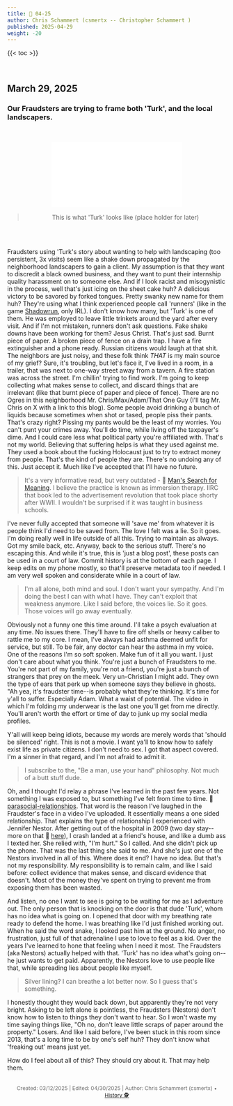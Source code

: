 ```yaml
---
title: 📁 04-25
author: Chris Schammert (csmertx -- Christopher Schammert )
published: 2025-04-29
weight: -20
---
```


<!-- The content of this website was written by Christopher Schammert aka Chris Schammert -->

<!--more-->

{{< toc >}}

<br />

## March 29, 2025
### Our Fraudsters are trying to frame both 'Turk', and the local landscapers.

<br />
<div style="text-align: center;">

![Photo](/Blog/daynight/2025/0425.md "")

> This is what 'Turk' looks like (place holder for later)

<br />

</div><br />

Fraudsters using 'Turk's story about wanting to help with landscaping (too persistent, 3x visits) seem like a shake down propagated by the neighborhood landscapers to gain a client. My assumption is that they want to discredit a black owned business, and they want to punt their internship quality harassment on to someone else. And if I look racist and misogynistic in the process, well that's just icing on the sheet cake huh? A delicious victory to be savored by forked tongues. Pretty swanky new name for them huh? They're using what I think experienced people call 'runners' (like in the game [Shadowrun](https://en.wikipedia.org/wiki/Shadowrun#Fictional_universe "Wikipedia.org / Shadowrun (1993 NES Video Game)"), only IRL). I don't know how many, but 'Turk' is one of them. He was employed to leave little trinkets around the yard after every visit. And if I'm not mistaken, runners don't ask questions. Fake shake downs have been working for them? Jesus Christ. That's just sad. Burnt piece of paper. A broken piece of fence on a drain trap. I have a fire extinguisher and a phone ready. Russian citizens would laugh at that shit. The neighbors are just noisy, and these folk think _THAT_ is my main source of my grief? Sure, it's troubling, but let's face it, I've lived in a room, in a trailer, that was next to one-way street away from a tavern. A fire station was across the street. I'm chillin' trying to find work. I'm going to keep collecting what makes sense to collect, and discard things that are irrelevant (like that burnt piece of paper and piece of fence). There are no Ogres in this neighborhood Mr. Chris/Max/Adam/That One Guy (I'll tag Mr. Chris on X with a link to this blog). Some people avoid drinking a bunch of liquids because sometimes when shot or tased, people piss their pants. That's crazy right? Pissing my pants would be the least of my worries. You can't punt your crimes away. You'll do time, while living off the taxpayer's dime. And I could care less what political party you're affiliated with. That's not my world. Believing that suffering helps is what they used against me. They used a book about the fucking Holocaust just to try to extract money from people. That's the kind of people they are. There's no undoing any of this. Just accept it. Much like I've accepted that I'll have no future.

> It's a very informative read, but very outdated - 🔗 [Man's Search for Meaning](https://en.wikipedia.org/wiki/Man's_Search_for_Meaning). I believe the practice is known as immersion therapy. IIRC that book led to the advertisement revolution that took place shorty after WWII. I wouldn't be surprised if it was taught in business schools.

I've never fully accepted that someone will 'save me' from whatever it is people think I'd need to be saved from. The love I felt was a lie. So it goes. I'm doing really well in life outside of all this. Trying to maintain as always. Got my smile back, etc. Anyway, back to the serious stuff. There's no escaping this. And while it's true, this is 'just a blog post', these posts can be used in a court of law. Commit history is at the bottom of each page. I keep edits on my phone mostly, so that'll preserve metadata too if needed. I am very well spoken and considerate while in a court of law.

> I'm all alone, both mind and soul. I don't want your sympathy. And I'm doing the best I can with what I have. They can't exploit that weakness anymore. Like I said before, the voices lie. So it goes. Those voices will go away eventually.

Obviously not a funny one this time around. I'll take a psych evaluation at any time. No issues there. They'll have to fire off shells or heavy caliber to rattle me to my core. I mean, I've always had asthma deemed unfit for service, but still. To be fair, any doctor can hear the asthma in my voice. One of the reasons I'm so soft spoken. Make fun of it all you want. I just don't care about what you think. You're just a bunch of Fraudsters to me. You're not part of my family, you're not a friend, you're just a bunch of strangers that prey on the meek. Very un-Christian I might add. They own the type of ears that perk up when someone says they believe in ghosts. "Ah yea, it's fraudster time--is probably what they're thinking. It's time for y'all to suffer. Especially Adam. What a waist of potential. The video in which I'm folding my underwear is the last one you'll get from me directly. You'll aren't worth the effort or time of day to junk up my social media profiles.

Y'all will keep being idiots, because my words are merely words that 'should be silenced' right. This is not a movie. I want ya'll to know how to safely exist life as private citizens. I don't need to sex. I got that aspect covered. I'm a sinner in that regard, and I'm not afraid to admit it.

> I subscribe to the, "Be a man, use your hand" philosophy. Not much of a butt stuff dude.

Oh, and I thought I'd relay a phrase I've learned in the past few years. Not something I was exposed to, but something I've felt from time to time. 🔗 [parasocial-relationships](https://www.psychologytoday.com/us/basics/parasocial-relationships). That word is the reason I've laughed in the Fraudster's face in a video I've uploaded. It essentially means a one sided relationship. That explains the type of relationship I experienced with Jennifer Nestor. After getting out of the hospital in 2009 (two day stay--more on that 🔗 [here](https://www.facebook.com/photo.php?fbid=3357859934501188&set=pb.100008316423676.-2207520000&type=3 "Facebook.com / Chris Schammert (that's me)")), I crash landed at a friend's house, and like a dumb ass I texted her. She relied with, "I'm hurt." So I called. And she didn't pick up the phone. That was the last thing she said to me. And she's just one of the Nestors involved in all of this. Where does it end? I have no idea. But that's not my responsibility. My responsibility is to remain calm, and like I said before: collect evidence that makes sense, and discard evidence that doesn't. Most of the money they've spent on trying to prevent me from exposing them has been wasted.

And listen, no one I want to see is going to be waiting for me as I adventure out. The only person that is knocking on the door is that dude 'Turk', whom has no idea what is going on. I opened that door with my breathing rate ready to defend the home. I was breathing like I'd just finished working out. When he said the word snake, I looked past him at the ground. No anger, no frustration, just full of that adrenaline I use to love to feel as a kid. Over the years I've learned to hone that feeling when I need it most. The Fraudsters (aka Nestors) actually helped with that. 'Turk' has no idea what's going on--he just wants to get paid. Apparently, the Nestors love to use people like that, while spreading lies about people like myself.

> Silver lining? I can breathe a lot better now. So I guess that's something.

I honestly thought they would back down, but apparently they're not very bright. Asking to be left alone is pointless, the Fraudsters (Nestors) don't know how to listen to things they don't want to hear. So I won't waste my time saying things like, "Oh no, don't leave little scraps of paper around the property." Losers. And like I said before, I've been stuck in this room since 2013, that's a long time to be by one's self huh? They don't know what 'freaking out' means just yet.

How do I feel about all of this? They should cry about it. That may help them.

<br />

<div style="text-align: center; font-size:12px; color:dimgray">
    Created: 03/12/2025 | Edited: 04/30/2025 | Author: Chris Schammert (csmertx) • 
    <a href="https://github.com/csmertx/csmertx.github.io/commits/main/content/Blog/daynight/2025/0325.md"
       title="Github.com | csmertx \ csmertx.github.io \ commits \ main \ content \ Blog \ Day & Night \ 2025 \ 03-2025">
       History 🕵️
    </a>
</div>